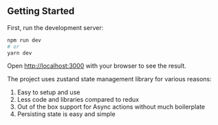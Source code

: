 ## Getting Started

First, run the development server:

```bash
npm run dev
# or
yarn dev
```

Open [http://localhost:3000](http://localhost:3000) with your browser to see the result.


The project uses zustand state management library for various reasons: 
  1) Easy to setup and use
  2) Less code and libraries compared to redux
  3) Out of the box support for Async actions       without much boilerplate 
  4) Persisting state is easy and simple
